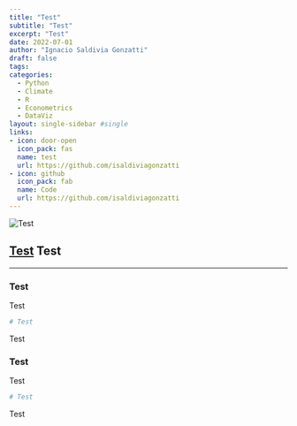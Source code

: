 ```yaml
---
title: "Test"
subtitle: "Test"
excerpt: "Test"
date: 2022-07-01
author: "Ignacio Saldivia Gonzatti"
draft: false
tags:
categories:
  - Python
  - Climate
  - R
  - Econometrics
  - DataViz
layout: single-sidebar #single
links:
- icon: door-open
  icon_pack: fas
  name: test
  url: https://github.com/isaldiviagonzatti
- icon: github
  icon_pack: fab
  name: Code
  url: https://github.com/isaldiviagonzatti
---
```


![Test](Test)

## [Test](Test) Test

---

### Test

Test

```toml
# Test
```

Test

### Test

Test

```toml
# Test
```

Test
